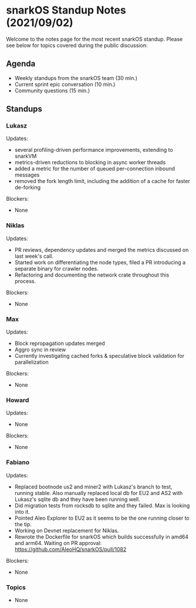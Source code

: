 # snarkOS Standup Notes (2021/09/02)

Welcome to the notes page for the most recent snarkOS standup. Please see below for topics covered during the public discussion:

## Agenda

* Weekly standups from the snarkOS team (30 min.)
* Current sprint epic conversation (10 min.)
* Community questions (15 min.)

## Standups

### Lukasz

Updates:

* several profiling-driven performance improvements, extending to snarkVM
* metrics-driven reductions to blocking in async worker threads
* added a metric for the number of queued per-connection inbound messages
* removed the fork length limit, including the addition of a cache for faster de-forking

Blockers:

* None

### Niklas

Updates:

* PR reviews, dependency updates and merged the metrics discussed on last week's call.
* Started work on differentiating the node types, filed a PR introducing a separate binary for crawler nodes.
* Refactoring and documenting the network crate throughout this process.

Blockers:

* None

### Max

Updates:

* Block repropagation updates merged
* Aggro sync in review
* Currently investigating cached forks & speculative block validation for parallelization

Blockers:

* None

### Howard

Updates:

* None

Blockers:

* None

### Fabiano

Updates:

* Replaced bootnode us2 and miner2 with Lukasz's branch to test, running stable. Also manually replaced local db for EU2 and AS2 with Lukasz's sqlite db and they have been running well.
* Did migration tests from rocksdb to sqlite and they failed. Max is looking into it.
* Pointed Aleo Explorer to EU2 as it seems to be the one running closer to the tip.
* Working on Devnet replacement for Niklas.
* Rewrote the Dockerfile for snarkOS which builds successfully in amd64 and arm64. Waiting on PR approval:
  https://github.com/AleoHQ/snarkOS/pull/1082

Blockers:

* None

### Topics

* None
